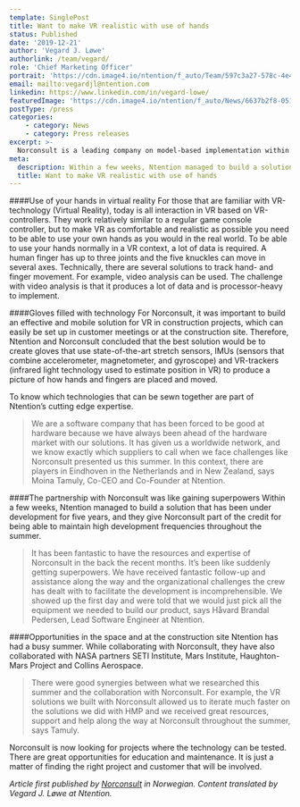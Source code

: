 ```yaml
---
template: SinglePost
title: Want to make VR realistic with use of hands
status: Published
date: '2019-12-21'
author: 'Vegard J. Løwe'
authorlink: /team/vegard/
role: 'Chief Marketing Officer'
portrait: 'https://cdn.image4.io/ntention/f_auto/Team/597c3a27-578c-4e4b-aa78-035422728ca9.Jpeg'
email: mailto:vegardjl@ntention.com
linkedin: https://www.linkedin.com/in/vegard-lowe/
featuredImage: 'https://cdn.image4.io/ntention/f_auto/News/6637b2f8-0519-4be2-8f1f-3dd519cfe64f.Jpeg'
postType: /press
categories:
    - category: News
    - category: Press releases
excerpt: >-
  Norconsult is a leading company on model-based implementation within the building and construction industry. This matches well with the Norwegian start-up Ntention’s vision to do make human-machine interaction natural and intuitive.
meta:
  description: Within a few weeks, Ntention managed to build a solution that has been under development for five years, and they give Norconsult part of the credit for being able to maintain high development frequencies throughout the summer.
  title: Want to make VR realistic with use of hands
---
```

####Use of your hands in virtual reality
For those that are familiar with VR-technology (Virtual Reality), today is all interaction in VR based on VR-controllers. They work relatively similar to a regular game console controller, but to make VR as comfortable and realistic as possible you need to be able to use your own hands as you would in the real world. To be able to use your hands normally in a VR context, a lot of data is required. A human finger has up to three joints and the five knuckles can move in several axes. Technically, there are several solutions to track hand- and finger movement. For example, video analysis can be used. The challenge with video analysis is that it produces a lot of data and is processor-heavy to implement.

####Gloves filled with technology
For Norconsult, it was important to build an effective and mobile solution for VR in construction projects, which can easily be set up in customer meetings or at the construction site. Therefore, Ntention and Norconsult concluded that the best solution would be to create gloves that use state-of-the-art stretch sensors, IMUs (sensors that combine accelerometer, magnetometer, and gyroscope) and VR-trackers (infrared light technology used to estimate position in VR) to produce a picture of how hands and fingers are placed and moved.

To know which technologies that can be sewn together are part of Ntention’s cutting edge expertise.

> We are a software company that has been forced to be good at hardware because we have always been ahead of the hardware market with our solutions. It has given us a worldwide network, and we know exactly which suppliers to call when we face challenges like Norconsult presented us this summer. In this context, there are players in Eindhoven in the Netherlands and in New Zealand, says Moina Tamuly, Co-CEO and Co-Founder at Ntention.

####The partnership with Norconsult was like gaining superpowers
Within a few weeks, Ntention managed to build a solution that has been under development for five years, and they give Norconsult part of the credit for being able to maintain high development frequencies throughout the summer.

> It has been fantastic to have the resources and expertise of Norconsult in the back the recent months. It’s been like suddenly getting superpowers. We have received fantastic follow-up and assistance along the way and the organizational challenges the crew has dealt with to facilitate the development is incomprehensible. We showed up the first day and were told that we would just pick all the equipment we needed to build our product, says Håvard Brandal Pedersen, Lead Software Engineer at Ntention.

####Opportunities in the space and at the construction site
Ntention has had a busy summer. While collaborating with Norconsult, they have also collaborated with NASA partners SETI Institute, Mars Institute, Haughton-Mars Project and Collins Aerospace.

> There were good synergies between what we researched this summer and the collaboration with Norconsult. For example, the VR solutions we built with Norconsult allowed us to iterate much faster on the solutions we did with HMP and we received great resources, support and help along the way at Norconsult throughout the summer, says Tamuly.

Norconsult is now looking for projects where the technology can be tested. There are great opportunities for education and maintenance. It is just a matter of finding the right project and customer that will be involved.  

*Article first published by [Norconsult](https://www.norconsult.no/aktuelt/nyheter/vil-gjore-vr-realistisk-ved-bruk-av-egne-hender/?fbclid=IwAR35ShxpJYIst80B-q-C4ZGVbxbshXHTMqpaAtKyWdtLQP8gk2vR3exmqJU) in Norwegian. Content translated by Vegard J. Løwe at Ntention.*
